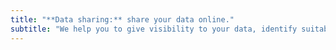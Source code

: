 ```yaml
---
title: "**Data sharing:** share your data online."
subtitle: "We help you to give visibility to your data, identify suitable formats, processing algorithms and licences and to use technologies known by application developers"
---
```

